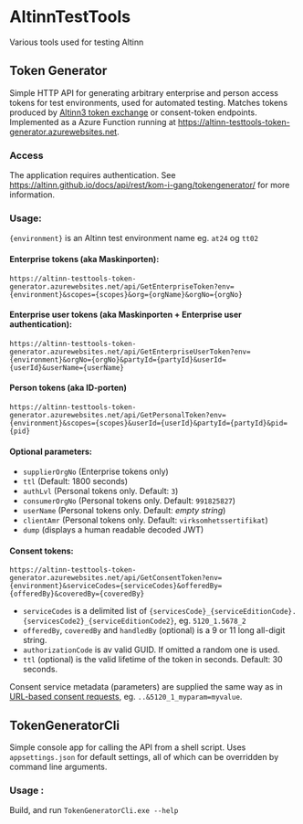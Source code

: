 # AltinnTestTools
Various tools used for testing Altinn

## Token Generator

Simple HTTP API for generating arbitrary enterprise and person access tokens for test environments, used for automated testing. Matches tokens produced by [Altinn3 token exchange](https://docs.altinn.studio/altinn-api/authentication/#exchange-of-jwt-token) or consent-token endpoints. Implemented as a Azure Function running at https://altinn-testtools-token-generator.azurewebsites.net.

### Access

The application requires authentication. See https://altinn.github.io/docs/api/rest/kom-i-gang/tokengenerator/ for more information.

### Usage:

`{environment}` is an Altinn test environment name eg. `at24` og `tt02`

#### Enterprise tokens (aka Maskinporten):
`https://altinn-testtools-token-generator.azurewebsites.net/api/GetEnterpriseToken?env={environment}&scopes={scopes}&org={orgName}&orgNo={orgNo}`

#### Enterprise user tokens (aka Maskinporten + Enterprise user authentication):
`https://altinn-testtools-token-generator.azurewebsites.net/api/GetEnterpriseUserToken?env={environment}&orgNo={orgNo}&partyId={partyId}&userId={userId}&userName={userName}`

#### Person tokens (aka ID-porten)
`https://altinn-testtools-token-generator.azurewebsites.net/api/GetPersonalToken?env={environment}&scopes={scopes}&userId={userId}&partyId={partyId}&pid={pid}`

#### Optional parameters:

* `supplierOrgNo` (Enterprise tokens only)
* `ttl` (Default: 1800 seconds)
* `authLvl` (Personal tokens only. Default: `3`)
* `consumerOrgNo` (Personal tokens only. Default: `991825827`)
* `userName` (Personal tokens only. Default: *empty string*)
* `clientAmr` (Personal tokens only. Default: `virksomhetssertifikat`)
* `dump` (displays a human readable decoded JWT)

#### Consent tokens: 
`https://altinn-testtools-token-generator.azurewebsites.net/api/GetConsentToken?env={environment}&serviceCodes={serviceCodes}&offeredBy={offeredBy}&coveredBy={coveredBy}`

* `serviceCodes` is a delimited list of `{servicesCode}_{serviceEditionCode}.{servicesCode2}_{serviceEditionCode2}`, eg. `5120_1.5678_2`
* `offeredBy`, `coveredBy` and `handledBy` (optional) is a 9 or 11 long all-digit string. 
* `authorizationCode` is av valid GUID. If omitted a random one is used.
* `ttl` (optional) is the valid lifetime of the token in seconds. Default: 30 seconds.

Consent service metadata (parameters) are supplied the same way as in [URL-based consent requests](https://altinn.github.io/docs/utviklingsguider/samtykke/datakonsument/be-om-samtykke/lenkebasert-legacy/), eg. `..&5120_1_myparam=myvalue`.

## TokenGeneratorCli

Simple console app for calling the API from a shell script. Uses `appsettings.json` for default settings, all of which can be overridden by command line arguments. 

### Usage :

Build, and run `TokenGeneratorCli.exe --help`
